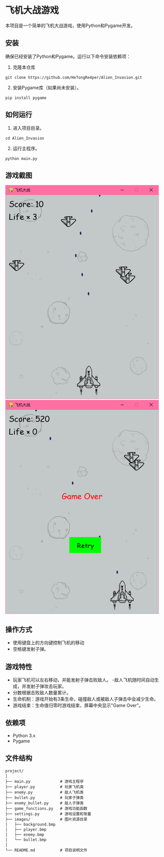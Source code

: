 
# 飞机大战游戏

本项目是一个简单的飞机大战游戏，使用Python和Pygame开发。

## 安装

确保已经安装了Python和Pygame。运行以下命令安装依赖项：

1.  克隆本仓库

```commandline
git clone https://github.com/HeTongRe4per/Alien_Invasion.git
```

2. 安装Pygame库（如果尚未安装）。

```commandline
pip install pygame
```

## 如何运行

1. 进入项目目录。

```commandline
cd Alien_Invasion
```

2. 运行主程序。

```commandline
python main.py
```

## 游戏截图

![游戏截图-2](https://github.com/HeTongRe4per/imgurl/blob/main/Alien_Invasion/%E5%B1%8F%E5%B9%95%E6%88%AA%E5%9B%BE%202024-06-26%20142958.png?raw=true)
![游戏截图-3](https://github.com/HeTongRe4per/imgurl/blob/main/Alien_Invasion/%E5%B1%8F%E5%B9%95%E6%88%AA%E5%9B%BE%202024-06-26%20143121.png?raw=true)

## 操作方式

- 使用键盘上的方向键控制飞机的移动
- 空格键发射子弹。

## 游戏特性

- 玩家飞机可以左右移动，并能发射子弹击败敌人。
-敌人飞机随时间自动生成，并发射子弹攻击玩家。
- 分数根据击败敌人数量累计。
- 生命机制：游戏开始有3条生命，碰撞敌人或被敌人子弹击中会减少生命。
- 游戏结束：生命值归零时游戏结束，屏幕中央显示"Game Over"。

## 依赖项

- Python 3.x
- Pygame

## 文件结构

```
project/
│
├── main.py             # 游戏主程序
├── player.py           # 玩家飞机类
├── enemy.py            # 敌人飞机类
├── bullet.py           # 玩家子弹类
├── enemy_bullet.py     # 敌人子弹类
├── game_functions.py   # 游戏功能函数
├── settings.py         # 游戏设置和常量
├── images/             # 图片资源目录
│   ├── background.bmp
│   ├── player.bmp
│   ├── enemy.bmp
│   └── bullet.bmp
│
└── README.md           # 项目说明文件
```
